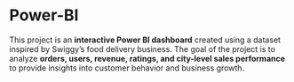 # Power-BI
This project is an **interactive Power BI dashboard** created using a dataset inspired by Swiggy’s food delivery business.   The goal of the project is to analyze **orders, users, revenue, ratings, and city-level sales performance** to provide insights into customer behavior and business growth.
